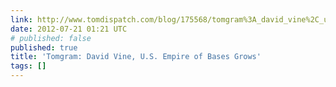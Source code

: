 ```yaml
---
link: http://www.tomdispatch.com/blog/175568/tomgram%3A_david_vine%2C_u.s._empire_of_bases_grows/
date: 2012-07-21 01:21 UTC
# published: false
published: true
title: 'Tomgram: David Vine, U.S. Empire of Bases Grows'
tags: []
---
```



